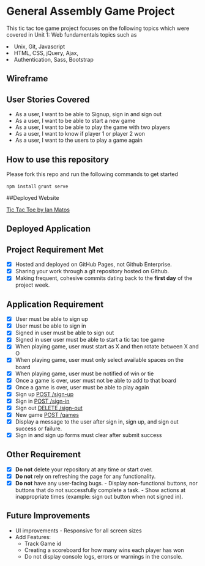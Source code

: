 # General Assembly Game Project

This tic tac toe game project focuses on the following topics which were covered in Unit 1: Web fundamentals topics such as

<li>Unix, Git, Javascript
<li>HTML, CSS, jQuery, Ajax,
<li>Authentication, Sass, Bootstrap

## Wireframe


## User Stories Covered

- As a user, I want to be able to Signup, sign in and sign out
- As a user, I want to be able to start a new game
- As a user, I want to be able to play the game with two players
- As a user, I want to know if player 1 or player 2 won
- As a user, I want to the users to play a game again

## How to use this repository

Please fork this repo and run the following commands to get started

`npm install`
`grunt serve`

##Deployed Website

[Tic Tac Toe by Ian Matos]('https://iamatos3.github.io/tictactoe/')

## Deployed Application


## Project Requirement Met
- [X] Hosted and deployed on GitHub Pages, not Github Enterprise.
- [X] Sharing your work through a git repository hosted on Github.
- [X] Making frequent, cohesive commits dating back to the **first day** of the project week.

## Application Requirement

- [X] User must be able to sign up
- [X] User must be able to sign in
- [X] Signed in user must be able to sign out
- [X] Signed in user user must be able to start a tic tac toe game
- [X] When playing game, user must start as X and then rotate between X and O
- [X] When playing game, user must only select available spaces on the board
- [X] When playing game, user must be notified of win or tie
- [X] Once a game is over, user must not be able to add to that board
- [X] Once a game is over, user must be able to play again
- [X] Sign up [POST /sign-up](https://git.generalassemb.ly/seir-flex-831/game-project-api/blob/master/docs/user.md#signup)
- [X] Sign in [POST /sign-in](https://git.generalassemb.ly/seir-flex-831/game-project-api/blob/master/docs/user.md#signin)
- [X] Sign out [DELETE /sign-out](https://git.generalassemb.ly/seir-flex-831/game-project-api/blob/master/docs/user.md#signout)
- [X] New game [POST /games](https://git.generalassemb.ly/seir-flex-831/game-project-api/blob/master/docs/game.md#create)
- [X] Display a message to the user after sign in, sign up, and sign out success or failure.
- [X] Sign in and sign up forms must clear after submit success

## Other Requirement

- [X] **Do not** delete your repository at any time or start over.
- [X] **Do not** rely on refreshing the page for any functionality.
- [X] **Do not** have any user-facing bugs.
      -  Display non-functional buttons, nor buttons that do not successfully complete a task.
      -  Show actions at inappropriate times (example: sign out button when not signed in).

## Future Improvements

- UI improvements - Responsive for all screen sizes
- Add Features:
  - Track Game id
  - Creating a scoreboard for how many wins each player has won
  - Do not display console logs, errors or warnings in the console.
